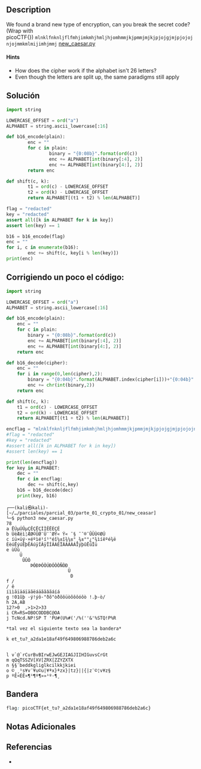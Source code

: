 ## Description

We found a brand new type of encryption, can you break the secret code? (Wrap with picoCTF{}) `mlnklfnknljflfmhjimkmhjhmljhjomhmmjkjpmmjmjkjpjojgjmjpjojojnjojmmkmlmijimhjmmj` [new_caesar.py](https://mercury.picoctf.net/static/b82dc751249b75b2509315c59f8200c7/new_caesar.py)
#### Hints
- How does the cipher work if the alphabet isn't 26 letters?
- Even though the letters are split up, the same paradigms still apply
## Solución

```python
import string

LOWERCASE_OFFSET = ord("a")
ALPHABET = string.ascii_lowercase[:16]

def b16_encode(plain):
        enc = ""
        for c in plain:
                binary = "{0:08b}".format(ord(c))
                enc += ALPHABET[int(binary[:4], 2)]
                enc += ALPHABET[int(binary[4:], 2)]
        return enc

def shift(c, k):
        t1 = ord(c) - LOWERCASE_OFFSET
        t2 = ord(k) - LOWERCASE_OFFSET
        return ALPHABET[(t1 + t2) % len(ALPHABET)]

flag = "redacted"
key = "redacted"
assert all([k in ALPHABET for k in key])
assert len(key) == 1

b16 = b16_encode(flag)
enc = ""
for i, c in enumerate(b16):
        enc += shift(c, key[i % len(key)])
print(enc)

```

## Corrigiendo un poco el código:

```python
import string

LOWERCASE_OFFSET = ord("a")
ALPHABET = string.ascii_lowercase[:16]

def b16_encode(plain):
	enc = ""
	for c in plain:
		binary = "{0:08b}".format(ord(c))
		enc += ALPHABET[int(binary[:4], 2)]
		enc += ALPHABET[int(binary[4:], 2)]
	return enc

def b16_decode(cipher):
	enc = ""
	for i in range(0,len(cipher),2):
		binary = "{0:04b}".format(ALPHABET.index(cipher[i]))+"{0:04b}".format(ALPHABET.index(cipher[i+1]))
		enc += chr(int(binary,2))	
	return enc

def shift(c, k):
	t1 = ord(c) - LOWERCASE_OFFSET
	t2 = ord(k) - LOWERCASE_OFFSET
	return ALPHABET[(t1 + t2) % len(ALPHABET)]

encflag = "mlnklfnknljflfmhjimkmhjhmljhjomhmmjkjpmmjmjkjpjojgjmjpjojojnjojmmkmlmijimhjmmj"
#flag = "redacted"
#key = "redacted"
#assert all([k in ALPHABET for k in key])
#assert len(key) == 1

print(len(encflag))
for key in ALPHABET:
	dec = ""
	for c in encflag:
		dec += shift(c,key)
	b16 = b16_decode(dec)
	print(key, b16)

```


```shell
┌──(kali㉿kali)-[~/…/parciales/parcial_03/parte_01_crypto_01/new_ceasar]
└─$ python3 new_caesar.py
78
a ËÚµÚÛµÇÊÇËÇÌÌÊËÈÇÉ
b ÜëÆëì¦ÆØ©ÛØ¨Ü¨¯ØÝ« Ý­« ¯§­ ¯¯®¯­ÛÜÙ©Ø­Ú
c íü×üý·×éºìé¹í¹°éî¼±î¾¼±°¸¾±°°¿°¾ìíêºé¾ë
ÈèúËýúÊþÊÁúÿÍÂÿÏÍÂÁÉÏÂÁÁÀÁÏýþûËúÏü
e ùÙù
     Ü
      ÛÛÒ
         ÞÓÐÞÓÒÚÐÓÒÒÑÒÐ
                       Ü
                        Ð
f /
/ ê
íììãïäáïäãëáäããâãáíá
g !01ûþ -ý!ýô-"ðõ"òðõôüòõôôóôò !.þ-ò/
h 2A,AB
12?>0  ,>1>2>33
i CR=RS=OBOCODDBC@OA
j TcNcd.NP!SP T 'PU#(U%#('/%(''&'%STQ!P%R

*tal vez el siguiente texto sea la bandera*

k et_tu?_a2da1e18af49f649806988786deb2a6c


l v`@`rCurBvBIrwEJwGEJIAGJIIHIGuvsCrGt
m qQqTSSZV[XV[ZRX[ZZYZXTX
n §§¨beddkgliglkcilkkjkiei
o ©¸¸¹s¥v¨¥u©u|¥ªx}ªzx}|tz}||{|z¨©¦v¥z§
p ºÉ¤ÉÊ¤¶¹¶º¶»»¹º·¶¸
```

## Bandera
```css
flag: picoCTF{et_tu?_a2da1e18af49f649806988786deb2a6c}
```
## Notas Adicionales

## Referencias
- 